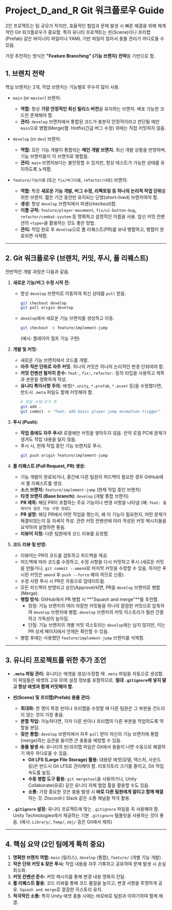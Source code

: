 # Project_D_and_R Git 워크플로우 Guide

2인 프로젝트는 팀 규모가 작지만, 효율적인 협업과 문제 발생 시 빠른 해결을 위해 체계적인 Git 워크플로우가 중요함. 특히 유니티 프로젝트는 씬(Scene)이나 프리팹(Prefab) 같은 바이너리 파일이나 YAML 기반 파일이 많아서 충돌 관리가 까다로울 수 있음.

가장 추천하는 방식은 **"Feature Branching" (기능 브랜치) 전략**을 기반으로 함.

## 1. 브랜치 전략

핵심 브랜치는 2개, 작업 브랜치는 기능별로 무수히 많이 사용.

* `main` (or `master`) 브랜치:
    * **역할:** 항상 **가장 안정적인 최신 릴리스 버전**을 유지하는 브랜치. 배포 가능한 코드만 존재해야 함.
    * **관리:** `develop` 브랜치에서 통합된 코드가 충분히 안정적이라고 판단될 때만 `main`으로 병합(Merge)함. Hotfix(긴급 버그 수정) 외에는 직접 커밋하지 않음.

* `develop` (or `dev`) 브랜치:
    * **역할:** 모든 기능 개발이 통합되는 **메인 개발 브랜치.** 최신 개발 상황을 반영하며, 기능 브랜치들이 이 브랜치로 병합됨.
    * **관리:** `main` 브랜치보다는 불안정할 수 있지만, 항상 테스트가 가능한 상태를 유지하도록 노력함.

* `feature/기능이름` (또는 `fix/버그이름`, `refactor/내용`) 브랜치:
    * **역할:** 특정 **새로운 기능 개발, 버그 수정, 리팩토링 등 하나의 논리적 작업 단위**를 위한 브랜치. 짧은 기간 동안만 유지되는 단명(short-lived) 브랜치여야 함.
    * **생성:** 항상 `develop` 브랜치에서 파생(checkout)함.
    * **이름 규칙:** `feature/player-movement`, `fix/ui-button-bug`, `refactor/combat-system` 등 명확하고 설명적인 이름을 사용. 앞선 커밋 컨벤션의 `<type>`을 활용하는 것도 좋은 방법.
    * **관리:** 작업 완료 후 `develop`으로 풀 리퀘스트(PR)를 보내 병합하고, 병합이 완료되면 삭제함.

---

## 2. Git 워크플로우 (브랜치, 커밋, 푸시, 풀 리퀘스트)

전반적인 개발 과정은 다음과 같음.

1.  **새로운 기능/버그 수정 시작 전:**
    * 항상 `develop` 브랜치로 이동하여 최신 상태를 `pull` 받음.
        ```bash
        git checkout develop
        git pull origin develop
        ```
    * `develop`에서 새로운 기능 브랜치를 생성하고 이동.
        ```bash
        git checkout -b feature/implement-jump
        ```
        (예시: 플레이어 점프 기능 구현)

2.  **개발 및 커밋:**
    * 새로운 기능 브랜치에서 코드를 개발.
    * **아주 작은 단위로 자주 커밋.** 하나의 커밋은 하나의 논리적인 변경 단위여야 함.
    * **커밋 컨벤션 철저히 준수:** `feat:`, `fix:`, `refactor:` 등의 타입을 사용하고 제목과 본문을 명확하게 작성.
    * **유니티 특이사항 주의:** 에셋(`*.unity`, `*.prefab`, `*.asset` 등)을 수정했다면, 반드시 `.meta` 파일도 함께 커밋해야 함.
        ```bash
        # 파일 수정/추가 후
        git add .
        git commit -m "feat: add basic player jump animation trigger"
        ```

3.  **푸시 (Push):**
    * **작업 중에도 자주 푸시!** 로컬에만 커밋을 쌓아두지 않음. 만약 로컬 PC에 문제가 생겨도 작업 내용을 잃지 않음.
    * 푸시 시, 현재 작업 중인 기능 브랜치로 푸시.
        ```bash
        git push origin feature/implement-jump
        ```

4.  **풀 리퀘스트 (Pull Request, PR) 생성:**
    * 기능 개발이 완료되거나, 중간에 다른 팀원의 피드백이 필요한 경우 GitHub에서 풀 리퀘스트를 생성.
    * **소스 브랜치:** `feature/implement-jump` (현재 작업 중인 브랜치)
    * **타겟 브랜치 (Base branch):** `develop` (개발 통합 브랜치)
    * **PR 제목:** 해당 PR이 포함하는 주요 기능이나 변경 사항을 나타냄 (예: `feat: 플레이어 점프 기능 구현 완료`).
    * **PR 설명:** 해당 PR에서 어떤 작업을 했는지, 왜 이 기능이 필요한지, 어떤 문제가 해결되었는지 등 자세히 작성. 관련 커밋 컨벤션에 따라 작성된 커밋 메시지들을 요약하여 설명하면 좋음.
    * **리뷰어 지정:** 다른 팀원에게 코드 리뷰를 요청함.

5.  **코드 리뷰 및 반영:**
    * 리뷰어는 PR의 코드를 검토하고 피드백을 제공.
    * 피드백에 따라 코드를 수정하고, 수정 사항을 다시 커밋하고 푸시 (새로운 커밋을 만들거나, `git commit --amend`로 마지막 커밋을 수정할 수 있음. 하지만 푸시된 커밋은 `amend` 후 `push --force` 해야 하므로 신중).
    * 수정 사항 푸시 시 PR은 자동으로 업데이트됨.
    * 모든 피드백이 반영되고 승인(Approve)되면, PR을 `develop` 브랜치로 병합(Merge).
    * **병합 방식:** GitHub에서 PR 병합 시 **"Squash and merge"**를 추천함.
        * 장점: 기능 브랜치의 여러 자잘한 커밋들을 하나의 깔끔한 커밋으로 압축하여 `develop` 브랜치에 병합. `develop` 브랜치의 커밋 히스토리가 훨씬 간결하고 가독성이 높아짐.
        * 단점: 기능 브랜치의 개별 커밋 히스토리는 `develop`에는 남지 않지만, 이는 PR 상세 페이지에서 언제든 확인할 수 있음.
    * 병합 후에는 사용했던 `feature/implement-jump` 브랜치를 삭제함.

---

## 3. 유니티 프로젝트를 위한 추가 조언

* **`.meta` 파일 관리:** 유니티는 에셋을 생성/수정할 때 `.meta` 파일을 자동으로 생성함. 이 파일들은 에셋의 고유 ID와 설정 정보를 포함하므로, **절대 `.gitignore`에 넣지 말고 항상 에셋과 함께 커밋해야 함.**
* **씬(Scene) 및 프리팹(Prefab) 충돌 관리:**
    * **최대화:** 한 명이 특정 씬이나 프리팹을 수정할 때 다른 팀원은 그 부분을 건드리지 않는 것이 가장 좋음.
    * **분할 작업:** 가능하다면, 각자 다른 씬이나 프리팹의 다른 부분을 작업하도록 역할을 분담.
    * **잦은 통합:** `develop` 브랜치에서 자주 `pull` 받아 자신의 기능 브랜치에 통합(merge)하는 습관을 들이면 큰 충돌을 예방할 수 있음.
    * **충돌 발생 시:** 유니티의 씬/프리팹 파일은 Git에서 충돌이 나면 수동으로 해결하기 매우 까다로울 수 있음.
        * **Git LFS (Large File Storage) 활용:** 대용량 에셋(모델, 텍스처, 사운드 등)은 반드시 Git LFS로 관리해야 함. 리포지토리 크기를 줄이고, Git 작업 속도를 높임.
        * **수동 병합 도구 활용:** `git mergetool`을 사용하거나, Unity Collaborate(유료) 같은 유니티 자체 협업 툴을 활용할 수도 있음.
        * **소통:** 가장 중요한 것은 충돌 발생 시 **바로 다른 팀원에게 알리고 함께 해결**하는 것. Discord나 Slack 같은 소통 채널을 적극 활용.

* **`.gitignore` 설정:** 유니티 프로젝트에 맞는 `.gitignore` 파일을 꼭 사용해야 함. Unity Technologies에서 제공하는 기본 `.gitignore` 템플릿을 사용하는 것이 좋음. (예시: `Library/`, `Temp/`, `obj/` 등은 Git에서 제외)

---

## 4. 핵심 요약 (2인 팀에게 특히 중요)

1.  **명확한 브랜치 역할:** `main` (릴리스), `develop` (통합), `feature/` (개별 기능 개발).
2.  **작은 단위 커밋 & 잦은 푸시:** 작업 내용을 자주 기록하고 공유하여 문제 발생 시 손실 최소화.
3.  **커밋 컨벤션 준수:** 커밋 메시지를 통해 변경 내용 명확히 전달.
4.  **풀 리퀘스트 활용:** 코드 리뷰를 통해 코드 품질을 높이고, 변경 사항을 투명하게 공유. `Squash and merge`로 깔끔한 히스토리 유지.
5.  **적극적인 소통:** 특히 Unity 에셋 충돌 시에는 바로바로 팀원과 이야기하여 함께 해결.
